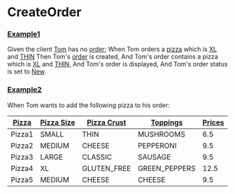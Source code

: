 # CreateOrder

### [Example1](- "basic1")

Given the client [Tom](- "#client") has no [order](- "#clientOrder");
When Tom orders a [pizza](- "#pizza") which is [XL](- "#size") and [THIN](- "#crust") 
Then Tom's [order](- "#clientOrder=createOrder()") is created,
And Tom's order contains a pizza which is [XL](- "?=getSize(#clientOrder)") and [THIN](- "?=getCrust(#clientOrder)"),
And Tom's order is displayed,
And Tom's order status is set to [New](- "?=orderStatus(#clientOrder)").

### [Example2](- "basic2")

When Tom wants to add the following pizza to his order:

| [Pizza][pizza] | [Pizza Size][size]  | [Pizza Crust][crust]| [Toppings][topping]| [Prices][price]|
| ---------      |------               | ---------------     | ---------------    |----  |
| Pizza1         | SMALL               | THIN                | MUSHROOMS          |6.5   |
| Pizza2         | MEDIUM              | CHEESE              | PEPPERONI          |9.5   |
| Pizza3         | LARGE               | CLASSIC             | SAUSAGE            |9.5   |
| Pizza4         | XL                  | GLUTEN_FREE         | GREEN_PEPPERS      |12.5  |
| Pizza5         | MEDIUM              | CHEESE              | CHEESE             |9.5   |

[size]: - "#pizzaSize"
[crust]: - "#pizzaCrust"
[topping]:  - "#pizzaTopping"
[pizza]: - "#pizza = createPizza(#pizzaSize, #pizzaCrust, #pizzaTopping)"
[price]: - "?=getPrice(#pizza)"
